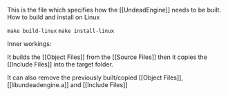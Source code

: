This is the file which specifies how the [[UndeadEngine]] needs to be built.
How to build and install on Linux

`make build-linux`
`make install-linux`

Inner workings:

It builds the [[Object Files]] from the [[Source Files]] then it copies the [[Include Files]] into the target folder.

It can also remove the previously built/copied [[Object Files]], [[libundeadengine.a]] and [[Include Files]]